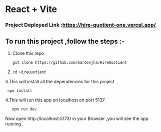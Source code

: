 # React + Vite
### Project Deployed Link :https://hire-quotient-one.vercel.app/
## To run this project ,follow the steps :-

1. Clone this repo 
    ```t
    git clone https://github.com/baroonjha/HireQuotient
3. ```t
   cd HireQuotient
   ```
3.This will install all the dependencies for this project
  ```t
   npm install
   ```
4.This will run this app on localhost on port 5137
```t
   npm run dev
   ```
   
Now open  http://localhost:5173/ in  your Browser ,you will see the app running .

